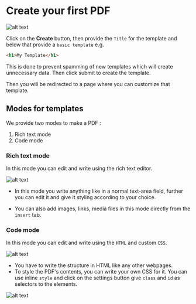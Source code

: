 # Create your first PDF

![alt text](/template01.png 'new template')

Click on the **Create** button, then provide the `Title` for the template and below that provide a `basic template` e.g.

```html
<h1>My Template</h1>
```

This is done to prevent spamming of new templates which will create unnecessary data. Then click submit to create the template.

Then you will be redirected to a page where you can customize that template.

## Modes for templates

We provide two modes to make a PDF :

1. Rich text mode
2. Code mode

### Rich text mode

In this mode you can edit and write using the rich text editor.

![alt text](/richtext.png 'rich text editor')

- In this mode you write anything like in a normal text-area field, further you can edit it and give it styling according to your choice.

- You can also add images, links, media files in this mode directly from the `insert` tab.

### Code mode

In this mode you can edit and write using the `HTML` and custom `CSS`.

![alt text](/codemode.png 'code editor')

- You have to write the structure in HTML like any other webpages.
- To style the PDF's contents, you can write your own CSS for it. You can use inline `style` and click on the settings button give `class` and `id` as selectors to the elements.

![alt text](/css-editor.png 'css editor')

